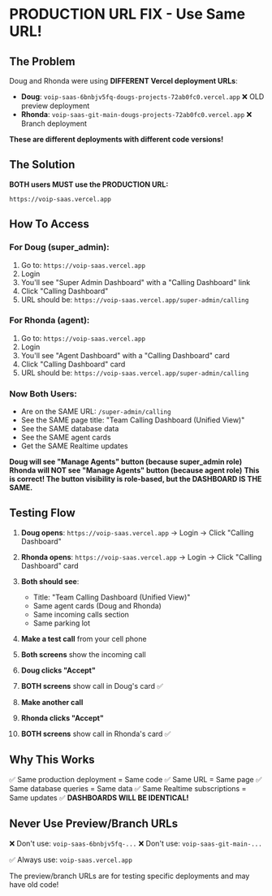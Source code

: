 # PRODUCTION URL FIX - Use Same URL!

## The Problem

Doug and Rhonda were using **DIFFERENT Vercel deployment URLs**:

- **Doug**: `voip-saas-6bnbjv5fq-dougs-projects-72ab0fc0.vercel.app` ❌ OLD preview deployment
- **Rhonda**: `voip-saas-git-main-dougs-projects-72ab0fc0.vercel.app` ❌ Branch deployment

**These are different deployments with different code versions!**

## The Solution

**BOTH users MUST use the PRODUCTION URL:**

```
https://voip-saas.vercel.app
```

## How To Access

### For Doug (super_admin):
1. Go to: `https://voip-saas.vercel.app`
2. Login
3. You'll see "Super Admin Dashboard" with a "Calling Dashboard" link
4. Click "Calling Dashboard"
5. URL should be: `https://voip-saas.vercel.app/super-admin/calling`

### For Rhonda (agent):
1. Go to: `https://voip-saas.vercel.app`
2. Login
3. You'll see "Agent Dashboard" with a "Calling Dashboard" card
4. Click "Calling Dashboard" card
5. URL should be: `https://voip-saas.vercel.app/super-admin/calling`

### Now Both Users:
- Are on the SAME URL: `/super-admin/calling`
- See the SAME page title: "Team Calling Dashboard (Unified View)"
- See the SAME database data
- See the SAME agent cards
- Get the SAME Realtime updates

**Doug will see "Manage Agents" button (because super_admin role)**
**Rhonda will NOT see "Manage Agents" button (because agent role)**
**This is correct! The button visibility is role-based, but the DASHBOARD IS THE SAME.**

## Testing Flow

1. **Doug opens**: `https://voip-saas.vercel.app` → Login → Click "Calling Dashboard"
2. **Rhonda opens**: `https://voip-saas.vercel.app` → Login → Click "Calling Dashboard" card
3. **Both should see**:
   - Title: "Team Calling Dashboard (Unified View)"
   - Same agent cards (Doug and Rhonda)
   - Same incoming calls section
   - Same parking lot

4. **Make a test call** from your cell phone
5. **Both screens** show the incoming call
6. **Doug clicks "Accept"**
7. **BOTH screens** show call in Doug's card ✅
8. **Make another call**
9. **Rhonda clicks "Accept"**
10. **BOTH screens** show call in Rhonda's card ✅

## Why This Works

✅ Same production deployment = Same code
✅ Same URL = Same page
✅ Same database queries = Same data
✅ Same Realtime subscriptions = Same updates
✅ **DASHBOARDS WILL BE IDENTICAL!**

## Never Use Preview/Branch URLs

❌ Don't use: `voip-saas-6bnbjv5fq-...`
❌ Don't use: `voip-saas-git-main-...`

✅ Always use: `voip-saas.vercel.app`

The preview/branch URLs are for testing specific deployments and may have old code!
